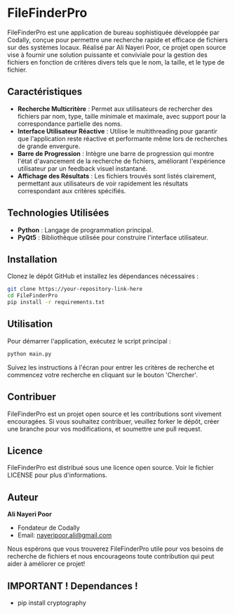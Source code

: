 # FileFinderPro

FileFinderPro est une application de bureau sophistiquée développée par Codally, conçue pour permettre une recherche rapide et efficace de fichiers sur des systèmes locaux. Réalisé par Ali Nayeri Poor, ce projet open source vise à fournir une solution puissante et conviviale pour la gestion des fichiers en fonction de critères divers tels que le nom, la taille, et le type de fichier.

## Caractéristiques

- **Recherche Multicritère** : Permet aux utilisateurs de rechercher des fichiers par nom, type, taille minimale et maximale, avec support pour la correspondance partielle des noms.
- **Interface Utilisateur Réactive** : Utilise le multithreading pour garantir que l'application reste réactive et performante même lors de recherches de grande envergure.
- **Barre de Progression** : Intègre une barre de progression qui montre l'état d'avancement de la recherche de fichiers, améliorant l'expérience utilisateur par un feedback visuel instantané.
- **Affichage des Résultats** : Les fichiers trouvés sont listés clairement, permettant aux utilisateurs de voir rapidement les résultats correspondant aux critères spécifiés.

## Technologies Utilisées

- **Python** : Langage de programmation principal.
- **PyQt5** : Bibliothèque utilisée pour construire l'interface utilisateur.

## Installation

Clonez le dépôt GitHub et installez les dépendances nécessaires :

```bash
git clone https://your-repository-link-here
cd FileFinderPro
pip install -r requirements.txt
```
## Utilisation

Pour démarrer l'application, exécutez le script principal :

```bash
python main.py
```
Suivez les instructions à l'écran pour entrer les critères de recherche et commencez votre recherche en cliquant sur le bouton 'Chercher'.

## Contribuer

FileFinderPro est un projet open source et les contributions sont vivement encouragées. Si vous souhaitez contribuer, veuillez forker le dépôt, créer une branche pour vos modifications, et soumettre une pull request.

## Licence

FileFinderPro est distribué sous une licence open source. Voir le fichier LICENSE pour plus d'informations.

## Auteur

**Ali Nayeri Poor**
- Fondateur de Codally
- Email: [nayeripoor.ali@gmail.com](mailto:nayeripoor.ali@gmail.com)

Nous espérons que vous trouverez FileFinderPro utile pour vos besoins de recherche de fichiers et nous encourageons toute contribution qui peut aider à améliorer ce projet!

## IMPORTANT ! Dependances ! 

-  pip install cryptography
